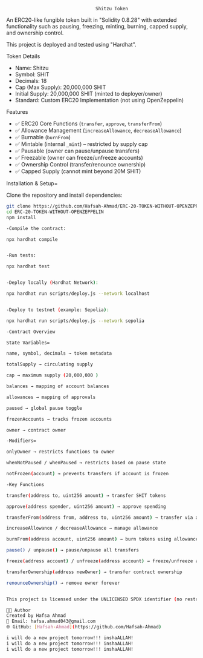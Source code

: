                                      Shitzu Token 

An ERC20-like fungible token built in "Solidity 0.8.28" with extended functionality such as pausing, freezing, minting, burning, capped supply, and ownership control.  

This project is deployed and tested using "Hardhat".



Token Details

- Name: Shitzu  
- Symbol: SHIT  
- Decimals: 18  
- Cap (Max Supply): 20,000,000 SHIT  
- Initial Supply: 20,000,000 SHIT (minted to deployer/owner)  
- Standard: Custom ERC20 Implementation (not using OpenZeppelin)


 Features
- ✅ ERC20 Core Functions   (`transfer`, `approve`, `transferFrom`)  
- ✅ Allowance Management   (`increaseAllowance`, `decreaseAllowance`)  
- ✅ Burnable  (`burnFrom`)  
- ✅ Mintable   (internal `_mint`) – restricted by supply cap  
- ✅ Pausable  (owner can pause/unpause transfers)  
- ✅ Freezable  (owner can freeze/unfreeze accounts)  
- ✅ Ownership Control  (transfer/renounce ownership)  
- ✅ Capped Supply  (cannot mint beyond 20M SHIT)


 Installation & Setup=

Clone the repository and install dependencies:

```bash
git clone https://github.com/Hafsah-Ahmad/ERC-20-TOKEN-WITHOUT-OPENZEPPELIN
cd ERC-20-TOKEN-WITHOUT-OPENZEPPELIN
npm install

-Compile the contract:

npx hardhat compile


-Run tests:

npx hardhat test


-Deploy locally (Hardhat Network):

npx hardhat run scripts/deploy.js --network localhost


-Deploy to testnet (example: Sepolia):

npx hardhat run scripts/deploy.js --network sepolia

-Contract Overview

State Variables=

name, symbol, decimals → token metadata

totalSupply → circulating supply

cap → maximum supply (20,000,000 )

balances → mapping of account balances

allowances → mapping of approvals

paused → global pause toggle

frozenAccounts → tracks frozen accounts

owner → contract owner

-Modifiers=

onlyOwner → restricts functions to owner

whenNotPaused / whenPaused → restricts based on pause state

notFrozen(account) → prevents transfers if account is frozen

-Key Functions

transfer(address to, uint256 amount) → transfer SHIT tokens

approve(address spender, uint256 amount) → approve spending

transferFrom(address from, address to, uint256 amount) → transfer via allowance

increaseAllowance / decreaseAllowance → manage allowance

burnFrom(address account, uint256 amount) → burn tokens using allowance

pause() / unpause() → pause/unpause all transfers

freeze(address account) / unfreeze(address account) → freeze/unfreeze accounts

transferOwnership(address newOwner) → transfer contract ownership

renounceOwnership() → remove owner forever


This project is licensed under the UNLICENSED SPDX identifier (no restrictions).

👩‍💻 Author
Created by Hafsa Ahmad 
📧 Email: hafsa.ahmad043@gmail.com  
🌐 GitHub: [Hafsah-Ahmad](https://github.com/Hafsah-Ahmad)

i will do a new project tomorrow!!! inshaALLAH!
i will do a new project tomorrow!!! inshaALLAH!
i will do a new project tomorrow!!! inshaALLAH!

